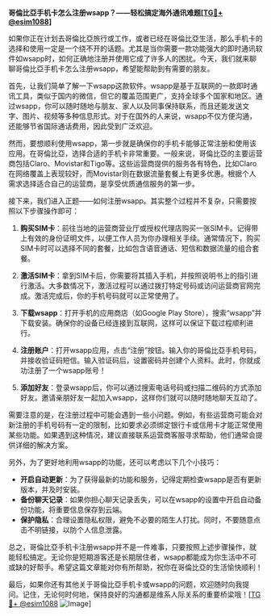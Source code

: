 **哥倫比亞手机卡怎么注册wsapp？——轻松搞定海外通讯难题[[TG💪+ @esim1088](https://t.me/s/esim1088)]**

如果你正在计划去哥倫比亞旅行或工作，或者已经在哥倫比亞生活，那么手机卡的选择和使用一定是一个绕不开的话题。尤其是当你需要一款功能强大的即时通讯软件如wsapp时，如何正确地注册并使用它成了许多人的困扰。今天，我们就来聊聊哥倫比亞手机卡怎么注册wsapp，希望能帮助到有需要的朋友。

首先，让我们简单了解一下wsapp这款软件。wsapp是基于互联网的一款即时通讯工具，类似于国内的微信，但它的覆盖范围更广，支持全球多个国家和地区。通过wsapp，你可以随时随地与朋友、家人以及同事保持联系，而且还能发送文字、图片、视频等多种信息形式。对于在国外的人来说，wsapp不仅方便沟通，还能够节省国际通话费用，因此受到广泛欢迎。

然而，要想顺利使用wsapp，第一步就是确保你的手机卡能够正常注册和使用该应用。在哥倫比亞，选择合适的手机卡非常重要。一般来说，哥倫比亞的主要运营商包括Claro、Movistar和Tigo等。这些运营商提供的服务各有特色，比如Claro在网络覆盖上表现较好，而Movistar则在数据流量套餐上有更多优惠。根据个人需求选择适合自己的运营商，是享受优质通信服务的第一步。

接下来，我们进入正题——如何注册wsapp。其实整个过程并不复杂，只需要按照以下步骤操作即可：

1. **购买SIM卡**：前往当地的运营商营业厅或授权代理店购买一张SIM卡。记得带上有效的身份证明文件，以便工作人员为你办理相关手续。通常情况下，购买SIM卡时可以选择不同的套餐，比如包含语音通话、短信和数据流量的组合套餐。

2. **激活SIM卡**：拿到SIM卡后，你需要将其插入手机，并按照说明书上的指引进行激活。大多数情况下，激活过程可以通过拨打特定号码或访问运营商官网完成。激活完成后，你的手机号码就可以正常使用了。

3. **下载wsapp**：打开手机的应用商店（如Google Play Store），搜索“wsapp”并下载安装。确保你的设备已经连接到互联网，这样可以保证下载过程顺利进行。

4. **注册账户**：打开wsapp应用，点击“注册”按钮。输入你的哥倫比亞手机号码，并接收验证码短信。输入验证码后，设置密码并创建个人资料。此时，你就成功注册了一个wsapp账号！

5. **添加好友**：登录wsapp后，你可以通过搜索电话号码或扫描二维码的方式添加好友。邀请亲朋好友一起加入wsapp，这样你们就可以随时随地聊天互动了。

需要注意的是，在注册过程中可能会遇到一些小问题。例如，有些运营商可能会对新注册的手机号码有一定的限制，比如要求必须绑定银行卡或信用卡才能正常使用某些功能。如果遇到这种情况，建议直接联系运营商客服寻求帮助，他们通常会提供详细的解决方案。

另外，为了更好地利用wsapp的功能，还可以考虑以下几个小技巧：

- **开启自动更新**：为了获得最新的功能和服务，记得定期检查wsapp是否有更新版本，并及时安装。
- **备份聊天记录**：如果你担心聊天记录丢失，可以在wsapp的设置中开启自动备份功能，将重要信息保存到云端。
- **保护隐私**：合理设置隐私权限，避免不必要的陌生人打扰。同时，不要随意点击不明链接，以防个人信息泄露。

总之，哥倫比亞手机卡注册wsapp并不是一件难事，只要按照上述步骤操作，就能轻松搞定。无论你是短期游客还是长期居住者，wsapp都能成为你生活中不可或缺的好帮手。希望这篇文章能对你有所帮助，祝你在哥倫比亞的生活愉快顺利！

最后，如果你还有其他关于哥倫比亞手机卡或wsapp的问题，欢迎随时向我提问。记住，无论何时何地，保持良好的沟通都是维系人际关系的重要桥梁哦！[[TG💪+ @esim1088](https://t.me/s/esim1088) ![Image](https://i.postimg.cc/4NQfJmqS/Snipaste-2025-05-13-00-14-12.png)]